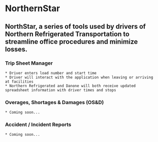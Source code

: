 # NorthernStar

## NorthStar, a series of tools used by drivers of Northern Refrigerated Transportation to streamline office procedures and minimize losses.

### Trip Sheet Manager
    * Driver enters load number and start time
    * Driver will interact with the application when leaving or arriving at facilities
    * Northern Refrigerated and Danone will both receive updated spreadsheet information with driver times and stops

### Overages, Shortages & Damages (OS&D)
    * Coming soon...

### Accident / Incident Reports
    * Coming soon...